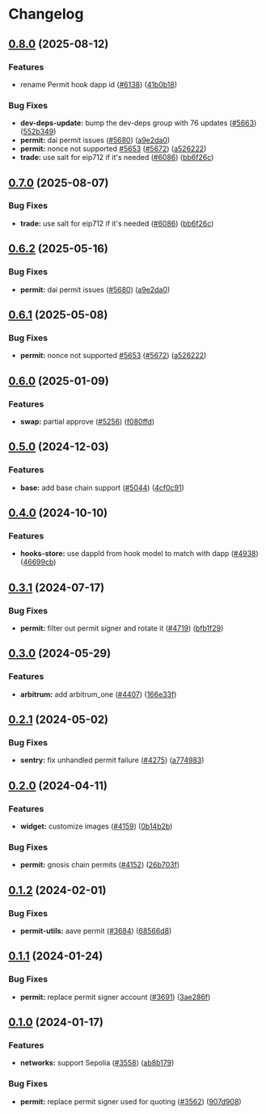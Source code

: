 # Changelog

## [0.8.0](https://github.com/cowprotocol/cowswap/compare/permit-utils-v0.7.0...permit-utils-v0.8.0) (2025-08-12)


### Features

* rename Permit hook dapp id ([#6138](https://github.com/cowprotocol/cowswap/issues/6138)) ([41b0b18](https://github.com/cowprotocol/cowswap/commit/41b0b182d4a673bb1799a699ea83029ee8c6d73b))


### Bug Fixes

* **dev-deps-update:** bump the dev-deps group with 76 updates ([#5663](https://github.com/cowprotocol/cowswap/issues/5663)) ([552b349](https://github.com/cowprotocol/cowswap/commit/552b349f53762a01ccf008e9a2083248424cbafa))
* **permit:** dai permit issues ([#5680](https://github.com/cowprotocol/cowswap/issues/5680)) ([a9e2da0](https://github.com/cowprotocol/cowswap/commit/a9e2da026cab2b0e001adc7fb0ebf11d1b028089))
* **permit:** nonce not supported [#5653](https://github.com/cowprotocol/cowswap/issues/5653) ([#5672](https://github.com/cowprotocol/cowswap/issues/5672)) ([a526222](https://github.com/cowprotocol/cowswap/commit/a526222e115c28540d68addd2476070815975846))
* **trade:** use salt for eip712 if it's needed ([#6086](https://github.com/cowprotocol/cowswap/issues/6086)) ([bb6f26c](https://github.com/cowprotocol/cowswap/commit/bb6f26c72781df087e018ec14d9fefcbc225baa3))

## [0.7.0](https://github.com/cowprotocol/cowswap/compare/permit-utils-v0.6.2...permit-utils-v0.7.0) (2025-08-07)


### Bug Fixes

* **trade:** use salt for eip712 if it's needed ([#6086](https://github.com/cowprotocol/cowswap/issues/6086)) ([bb6f26c](https://github.com/cowprotocol/cowswap/commit/bb6f26c72781df087e018ec14d9fefcbc225baa3))

## [0.6.2](https://github.com/cowprotocol/cowswap/compare/permit-utils-v0.6.1...permit-utils-v0.6.2) (2025-05-16)


### Bug Fixes

* **permit:** dai permit issues ([#5680](https://github.com/cowprotocol/cowswap/issues/5680)) ([a9e2da0](https://github.com/cowprotocol/cowswap/commit/a9e2da026cab2b0e001adc7fb0ebf11d1b028089))

## [0.6.1](https://github.com/cowprotocol/cowswap/compare/permit-utils-v0.6.0...permit-utils-v0.6.1) (2025-05-08)


### Bug Fixes

* **permit:** nonce not supported [#5653](https://github.com/cowprotocol/cowswap/issues/5653) ([#5672](https://github.com/cowprotocol/cowswap/issues/5672)) ([a526222](https://github.com/cowprotocol/cowswap/commit/a526222e115c28540d68addd2476070815975846))

## [0.6.0](https://github.com/cowprotocol/cowswap/compare/permit-utils-v0.5.0...permit-utils-v0.6.0) (2025-01-09)


### Features

* **swap:** partial approve ([#5256](https://github.com/cowprotocol/cowswap/issues/5256)) ([f080ffd](https://github.com/cowprotocol/cowswap/commit/f080ffdb098612e729f3a3f829410ce78697979f))

## [0.5.0](https://github.com/cowprotocol/cowswap/compare/permit-utils-v0.4.0...permit-utils-v0.5.0) (2024-12-03)


### Features

* **base:** add base chain support ([#5044](https://github.com/cowprotocol/cowswap/issues/5044)) ([4cf0c91](https://github.com/cowprotocol/cowswap/commit/4cf0c91a300d6fcdc026364e74c45e5b2f729f2b))

## [0.4.0](https://github.com/cowprotocol/cowswap/compare/permit-utils-v0.3.1...permit-utils-v0.4.0) (2024-10-10)


### Features

* **hooks-store:** use dappId from hook model to match with dapp ([#4938](https://github.com/cowprotocol/cowswap/issues/4938)) ([46699cb](https://github.com/cowprotocol/cowswap/commit/46699cbe6df02b0f7a3c6c380a04842e9f403a88))

## [0.3.1](https://github.com/cowprotocol/cowswap/compare/permit-utils-v0.3.0...permit-utils-v0.3.1) (2024-07-17)


### Bug Fixes

* **permit:** filter out permit signer and rotate it ([#4719](https://github.com/cowprotocol/cowswap/issues/4719)) ([bfb1f29](https://github.com/cowprotocol/cowswap/commit/bfb1f295997ba8cf16744afce45dbd19eb8990c6))

## [0.3.0](https://github.com/cowprotocol/cowswap/compare/permit-utils-v0.2.1...permit-utils-v0.3.0) (2024-05-29)


### Features

* **arbitrum:** add arbitrum_one ([#4407](https://github.com/cowprotocol/cowswap/issues/4407)) ([166e33f](https://github.com/cowprotocol/cowswap/commit/166e33f3c494972738b154cf844584dd78e12c7d))

## [0.2.1](https://github.com/cowprotocol/cowswap/compare/permit-utils-v0.2.0...permit-utils-v0.2.1) (2024-05-02)


### Bug Fixes

* **sentry:** fix unhandled permit failure ([#4275](https://github.com/cowprotocol/cowswap/issues/4275)) ([a774983](https://github.com/cowprotocol/cowswap/commit/a7749831a4874536423d6f65b1e17bfae8571d27))

## [0.2.0](https://github.com/cowprotocol/cowswap/compare/permit-utils-v0.1.2...permit-utils-v0.2.0) (2024-04-11)


### Features

* **widget:** customize images ([#4159](https://github.com/cowprotocol/cowswap/issues/4159)) ([0b14b2b](https://github.com/cowprotocol/cowswap/commit/0b14b2b19279a1688f75dc4f2954b8c267e57c40))


### Bug Fixes

* **permit:** gnosis chain permits ([#4152](https://github.com/cowprotocol/cowswap/issues/4152)) ([26b703f](https://github.com/cowprotocol/cowswap/commit/26b703f2a45715fce0c4418d1f45fdceab2a716e))

## [0.1.2](https://github.com/cowprotocol/cowswap/compare/permit-utils-v0.1.1...permit-utils-v0.1.2) (2024-02-01)


### Bug Fixes

* **permit-utils:** aave permit ([#3684](https://github.com/cowprotocol/cowswap/issues/3684)) ([68566d8](https://github.com/cowprotocol/cowswap/commit/68566d882f0c0bebde93b8228645a59d76c2120d))

## [0.1.1](https://github.com/cowprotocol/cowswap/compare/permit-utils-v0.1.0...permit-utils-v0.1.1) (2024-01-24)


### Bug Fixes

* **permit:** replace permit signer account ([#3691](https://github.com/cowprotocol/cowswap/issues/3691)) ([3ae286f](https://github.com/cowprotocol/cowswap/commit/3ae286f7e0f239a2843ce2a30138d23eceb1577f))

## [0.1.0](https://github.com/cowprotocol/cowswap/compare/permit-utils-v0.0.2...permit-utils-v0.1.0) (2024-01-17)


### Features

* **networks:** support Sepolia ([#3558](https://github.com/cowprotocol/cowswap/issues/3558)) ([ab8b179](https://github.com/cowprotocol/cowswap/commit/ab8b1794fb60da851f3fccdd861ebef4b18df30e))


### Bug Fixes

* **permit:** replace permit signer used for quoting ([#3562](https://github.com/cowprotocol/cowswap/issues/3562)) ([907d908](https://github.com/cowprotocol/cowswap/commit/907d90825643a5ad5824ed4ff5d24a9227f96f71))

